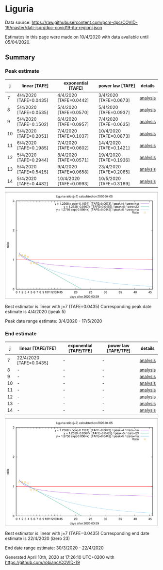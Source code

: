 # Liguria


Data source: https://raw.githubusercontent.com/pcm-dpc/COVID-19/master/dati-json/dpc-covid19-ita-regioni.json

Estimates in this page were made on 10/4/2020 with data available until 05/04/2020.


## Summary 

### Peak estimate 
|j|linear [TAFE]|exponential [TAFE]|power law [TAFE]|details|
|---|----|-----------|---------|-------|
|7|4/4/2020 [TAFE=0.0435]|4/4/2020 [TAFE=0.0442]|3/4/2020 [TAFE=0.0673]|[analysis](COVID-19_liguria_j7_2020-04-05.md)|
|8|5/4/2020 [TAFE=0.0535]|5/4/2020 [TAFE=0.0570]|5/4/2020 [TAFE=0.0937]|[analysis](COVID-19_liguria_j8_2020-04-05.md)|
|9|5/4/2020 [TAFE=0.1502]|6/4/2020 [TAFE=0.0957]|7/4/2020 [TAFE=0.0635]|[analysis](COVID-19_liguria_j9_2020-04-05.md)|
|10|5/4/2020 [TAFE=0.2051]|7/4/2020 [TAFE=0.1037]|10/4/2020 [TAFE=0.0873]|[analysis](COVID-19_liguria_j10_2020-04-05.md)|
|11|6/4/2020 [TAFE=0.1985]|7/4/2020 [TAFE=0.0602]|14/4/2020 [TAFE=0.1421]|[analysis](COVID-19_liguria_j11_2020-04-05.md)|
|12|5/4/2020 [TAFE=0.2944]|8/4/2020 [TAFE=0.0571]|19/4/2020 [TAFE=0.1936]|[analysis](COVID-19_liguria_j12_2020-04-05.md)|
|13|5/4/2020 [TAFE=0.5415]|9/4/2020 [TAFE=0.0658]|23/4/2020 [TAFE=0.2065]|[analysis](COVID-19_liguria_j13_2020-04-05.md)|
|14|5/4/2020 [TAFE=0.4482]|10/4/2020 [TAFE=0.0993]|10/5/2020 [TAFE=0.3189]|[analysis](COVID-19_liguria_j14_2020-04-05.md)|

![best peak estimate](COVID-19_liguria_j7_2020-04-05.png)

Best estimator is linear with j=7 (TAFE=0.0435)
Corresponding peak date estimate is 4/4/2020 (ipeak 5)


Peak date range estimate: 3/4/2020 - 17/5/2020

### End estimate 
|j|linear [TAFE/TFE]|exponential [TAFE/TFE]|power law [TAFE/TFE]|details|
|---|----|-----------|---------|-------|
|7|22/4/2020 [TAFE=0.0435]|-|-|[analysis](COVID-19_liguria_j7_2020-04-05.md)|
|8|-|-|-|[analysis](COVID-19_liguria_j8_2020-04-05.md)|
|9|-|-|-|[analysis](COVID-19_liguria_j9_2020-04-05.md)|
|10|-|-|-|[analysis](COVID-19_liguria_j10_2020-04-05.md)|
|11|-|-|-|[analysis](COVID-19_liguria_j11_2020-04-05.md)|
|12|-|-|-|[analysis](COVID-19_liguria_j12_2020-04-05.md)|
|13|-|-|-|[analysis](COVID-19_liguria_j13_2020-04-05.md)|
|14|-|-|-|[analysis](COVID-19_liguria_j14_2020-04-05.md)|

![best zero estimate](COVID-19_liguria_j7_2020-04-05.png)

Best estimator is linear with j=7 (TAFE=0.0435)
Corresponding end date estimate is 22/4/2020 (izero 23)


End date range estimate: 30/3/2020 - 22/4/2020

Generated April 10th, 2020 at 17:26:10 UTC+0200 with https://github.com/robianc/COVID-19
